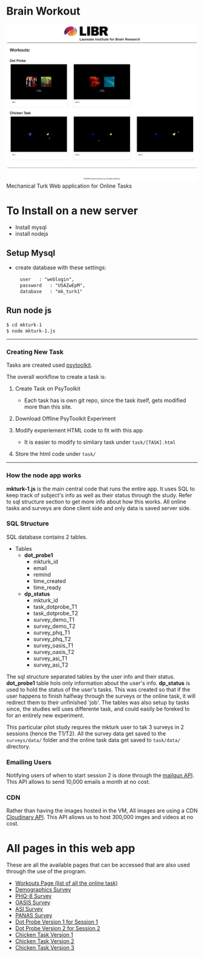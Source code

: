 # Brain Workout
![alt text](tasks.png "Logo Title Text 1")
Mechanical Turk Web application for Online Tasks


# To Install on a new server
- Install mysql
- install nodejs

## Setup Mysql
- create database with these settings:
```
     user	: "weblogin",
     password	: "U5AZwEpM",
     database	: "mk_turk1"
```

## Run node js
```
$ cd mkturk-1
$ node mkturk-1.js
```


---

### Creating New Task
Tasks are created used [psytoolkit](https://www.psytoolkit.org/). 

The overall workflow to create a task is:
1) Create Task on PsyToolkit
	* Each task has is own git repo, since the task itself, gets modified more than this site.
2) Download Offline PsyToolkit Experiment
3) Modify experiement HTML code to fit with this app
	* It is easier to modify to simliary task under `task/[TASK].html`

4) Store the html code under `task/`

---
### How the node app works

**mkturk-1.js** is the main central code that runs the entire app. It uses SQL to keep track of subject's info as well as their status through the study.
Refer to sql structure section to get more info about how this works. All online tasks and surveys are done client side and only data is saved server side.

### SQL Structure

SQL database contains 2 tables. 

* Tables
	* **dot_probe1** 
		- mkturk_id
		- email
		- remind
		- time_created
		- time_ready
	* **dp_status**
		- mkturk_id
		- task_dotprobe_T1
		- task_dotprobe_T2
		- survey_demo_T1
		- survey_demo_T2
		- survey_phq_T1
		- survey_phq_T2
		- survey_oasis_T1
		- survey_oasis_T2
		- survey_asi_T1
		- survey_asi_T2

The sql structure separated tables by the user info and their status. **dot_probe1** table hols only information about the user's info. **dp_status** is used to hold the status of the user's tasks. This was created so that if the user happens to finish halfway through the surveys or the online task, it will redirect them to their unfinished 'job'. The tables was also setup by tasks since, the studies will uses differente task, and could easily be foreked to for an entirely new experiment.

This particular pilot study requres the mkturk user to tak 3 surveys in 2 sessions (hence the T1/T2). All the survey data get saved to the `surveys/data/` folder and the online task data get saved to `task/data/` directory.

### Emailing Users
Notifying users of when to start session 2 is done through the [mailgun API](https://www.mailgun.com/). This API allows to send 10,000 emails a month at no cost. 

### CDN
Rather than having the images hosted in the VM, All images are using a CDN [Cloudinary API](https://cloudinary.com/). This API allows us to host 300,000 imges and videos at no cost.


# All pages in this web app
These are all the available pages that can be accessed that are also used through the use of the program.

- [Workouts Page (list of all the online task)](http://brainworkout.paulus.libr.net/workouts)
- [Demographics Survey](http://brainworkout.paulus.libr.net/?survey=demo)
- [PHQ-8 Survey](http://brainworkout.paulus.libr.net/?survey=phq)
- [OASIS Survey](http://brainworkout.paulus.libr.net/?survey=oasis)
- [ASI Survey](http://brainworkout.paulus.libr.net/?survey=asi)
- [PANAS Survey](http://brainworkout.paulus.libr.net/?survey=panas)
- [Dot Probe Version 1 for Session 1](http://brainworkout.paulus.libr.net/?task=dotprobe&session=1)
- [Dot Probe Version 2 for Session 2](http://brainworkout.paulus.libr.net/?task=dotprobe&session=2)
- [Chicken Task Version 1](http://brainworkout.paulus.libr.net/?task=chicken&session=1)
- [Chicken Task Version 2](http://brainworkout.paulus.libr.net/?task=chicken&session=2)
- [Chicken Task Version 3](http://brainworkout.paulus.libr.net/?task=chicken&session=3)




